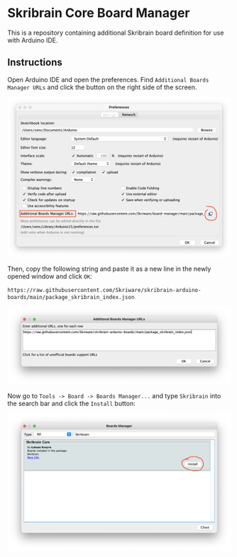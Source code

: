 # Skribrain Core Board Manager

This is a repository containing additional Skribrain board definition for use
with Arduino IDE.

## Instructions

Open Arduino IDE and open the preferences. Find `Additional Boards Manager URLs`
and click the button on the right side of the screen.

![Arduino IDE Preferences](preferences.png)

Then, copy the following string and paste it as a new line in the newly opened
window and click `OK`:

```
https://raw.githubusercontent.com/Skriware/skribrain-arduino-boards/main/package_skribrain_index.json
```

![Additional Boards Dialog](boards.png)

Now go to `Tools -> Board -> Boards Manager...` and type `Skribrain` into the
search bar and click the `Install` button:

![Board Manager Window](boardmgr.png)
